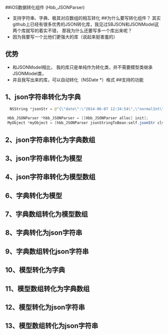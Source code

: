 ##iOS数据转化组件 (Hbb_JSONParser)
* 支持字符串、字典、极其对应数组的相互转化
##为什么要写转化组件？
其实github上已经有很多优秀的JSON转化库，我见过SBJSON和JSONModel这两个库就写的着实不错，
那我为什么还要写多一个库出来呢？
* 因为我要写一个比他们更强大的库（说起来挺害羞的）
## 优势
* 和JSONModel相比， 我的库只是单纯作为转化类，并不需要模型类继承JSONModel类，
* 并且我写出来的库，可以自动转化（NSDate *）格式
##支持的功能
## 1、json字符串转化为字典 
```java
  NSString *jsonStr = @"{\"date\":\"2014-06-07 12:34:54\",\"normalInt\":2 , \"normalLong\":24, \"myInnerObject\":{\"str\":\"字符串1\"}, \"cgfloat\":1.0, \"normalFloat\":2.0, \"array\":[\"1\", \"2\"], \"dictionary\":{\"key\":\"value\"} }";
  
 Hbb_JSONParser *hbb_JSONParser = [[Hbb_JSONParser alloc] init];
 MyObject *myObject = [hbb_JSONParser jsonStringToBean:self.jsonStr cls:[MyObject class]];
```

## 2、json字符串转化为字典数组
## 3、json字符串转化为模型
## 4、json字符串转化为模型数组
## 6、字典转化为模型
## 7、字典数组转化为模型数组
## 8、字典转化为json字符串
## 9、字典数组转化json字符串
## 10、模型转化为字典
## 11、模型数组转化为字典数组
## 12、模型转化为json字符串
## 13、模型数组转化为json字符串
